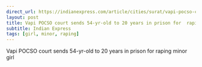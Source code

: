 ```yaml
---
direct_url: https://indianexpress.com/article/cities/surat/vapi-pocso-court-sends-54-yr-old-to-20-years-in-prison-for-raping-minor-girl-8330348/
layout: post
title: Vapi POCSO court sends 54-yr-old to 20 years in prison for  raping  minor girl
subtitle: Indian Express
tags: [girl, minor, raping]
---
```


Vapi POCSO court sends 54-yr-old to 20 years in prison for  raping  minor girl